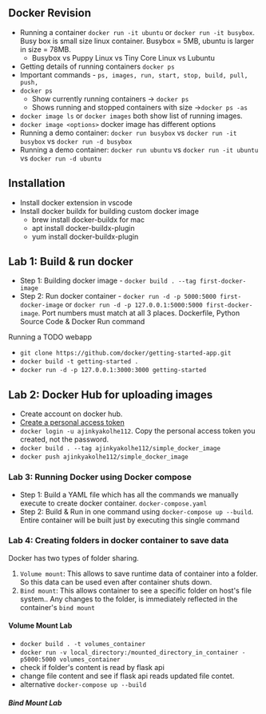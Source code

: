 ## Docker Revision
- Running a container `docker run -it ubuntu` or `docker run -it busybox`. Busy box is small size linux container. Busybox = 5MB, ubuntu is larger in size = 78MB.
    - Busybox vs Puppy Linux vs Tiny Core Linux vs Lubuntu 
- Getting details of running containers `docker ps`
- Important commands - `ps, images, run, start, stop, build, pull, push, `
- `docker ps`
    - Show currently running containers -> `docker ps`
    - Shows running and stopped containers with size ->`docker ps -as`
- `docker image ls` or `docker images` both show list of running images. 
- `docker image <options>` docker image has different options
- Running a demo container: `docker run busybox` vs `docker run -it busybox` vs `docker run -d busybox`
- Running a demo container: `docker run ubuntu` vs `docker run -it ubuntu` vs `docker run -d ubuntu`

## Installation
- Install docker extension in vscode
- Install docker buildx for building custom docker image
    - brew install docker-buildx for mac
    - apt install docker-buildx-plugin
    - yum install docker-buildx-plugin


## Lab 1: Build & run docker
- Step 1: Building docker image - `docker build . --tag first-docker-image`
- Step 2: Run docker container - `docker run -d -p 5000:5000 first-docker-image` or `docker run -d -p 127.0.0.1:5000:5000 first-docker-image`. Port numbers must match at all 3 places. Dockerfile, Python Source Code & Docker Run command

Running a TODO webapp
- `git clone https://github.com/docker/getting-started-app.git`
- `docker build -t getting-started .`
- `docker run -d -p 127.0.0.1:3000:3000 getting-started`

## Lab 2: Docker Hub for uploading images
- Create account on docker hub. 
- [Create a personal access token](https://www.theserverside.com/blog/Coffee-Talk-Java-News-Stories-and-Opinions/unauthorized-docker-create-access-token-dockerhub-incorrect-username-password) 
- `docker login -u ajinkyakolhe112`. Copy the personal access token you created, not the password.
- `docker build . --tag ajinkyakolhe112/simple_docker_image`
- `docker push ajinkyakolhe112/simple_docker_image`

### Lab 3: Running Docker using Docker compose
- Step 1: Build a YAML file which has all the commands we manually execute to create docker container. `docker-compose.yaml`
- Step 2: Build & Run in one command using `docker-compose up --build`. Entire container will be built just by executing this single command


### Lab 4: Creating folders in docker container to save data
Docker has two types of folder sharing. 
1. `Volume mount`: This allows to save runtime data of container into a folder. So this data can be used even after container shuts down.
2. `Bind mount`: This allows container to see a specific folder on host's file system.. Any changes to the folder, is immediately reflected in the container's `bind mount`

#### Volume Mount Lab
- `docker build . -t volumes_container`
- `docker run -v local_directory:/mounted_directory_in_container -p5000:5000 volumes_container`
- check if folder's content is read by flask api
- change file content and see if flask api reads updated file contet.
- alternative `docker-compose up --build`

##### Bind Mount Lab